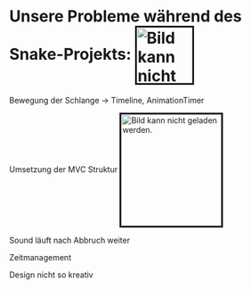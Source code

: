 <h1> Unsere Probleme während des Snake-Projekts:   
<img src="https://cdn-icons-png.flaticon.com/512/150/150409.png" height="100" width="100" alt="Bild kann nicht geladen werden." border="3" align="center"></h1>





<p> Bewegung der Schlange -> Timeline, AnimationTimer </p> 
<p> Umsetzung der MVC Struktur  <img src="https://miro.medium.com/max/884/1*yrAnC64Mq_7DuhRQWkbUmQ.png" height="200" width="180" alt="Bild kann nicht geladen werden." border="3" align="center"></h1>
 </p> 
<p> Sound läuft nach Abbruch weiter</p> 
<p> Zeitmanagement</p> 
<p> Design nicht so kreativ </p> 

